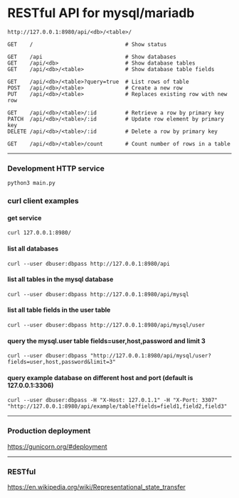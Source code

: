 # RESTful API for mysql/mariadb   

```   
http://127.0.0.1:8980/api/<db>/<table>/  
```  
```   
GET    /                             # Show status

GET    /api                          # Show databases
GET    /api/<db>                     # Show database tables
GET    /api/<db>/<table>             # Show database table fields

GET    /api/<db>/<table>?query=true  # List rows of table
POST   /api/<db>/<table>             # Create a new row
PUT    /api/<db>/<table>             # Replaces existing row with new row

GET    /api/<db>/<table>/:id         # Retrieve a row by primary key
PATCH  /api/<db>/<table>/:id         # Update row element by primary key
DELETE /api/<db>/<table>/:id         # Delete a row by primary key

GET    /api/<db>/<table>/count       # Count number of rows in a table
```   

---
### Development HTTP service
```   
python3 main.py
```   

### curl client examples

#### get service
```  
curl 127.0.0.1:8980/
```
#### list all databases
```  
curl --user dbuser:dbpass http://127.0.0.1:8980/api
```
#### list all tables in the mysql database
```  
curl --user dbuser:dbpass http://127.0.0.1:8980/api/mysql
```
#### list all table fields in the user table
```  
curl --user dbuser:dbpass http://127.0.0.1:8980/api/mysql/user
```
#### query the mysql.user table fields=user,host,password and limit 3
```  
curl --user dbuser:dbpass "http://127.0.0.1:8980/api/mysql/user?fields=user,host,password&limit=3"
```
#### query example database on different host and port (default is 127.0.0.1:3306)
```  
curl --user dbuser:dbpass -H "X-Host: 127.0.1.1" -H "X-Port: 3307" "http://127.0.0.1:8980/api/example/table?fields=field1,field2,field3"
```


---    

### Production deployment
https://gunicorn.org/#deployment

---

### RESTful
https://en.wikipedia.org/wiki/Representational_state_transfer



